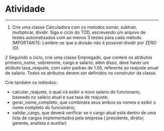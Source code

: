 # Atividade
---

1. Crie uma classe Calculadora com os metodos somar, subtrair, multiplicar, dividir. Siga o ciclo do TDD, escrevendo um
   arquivo de testes automatizados com ao menos 3 testes para cada método.
   IMPORTANTE: Lembre-se que a divisão não é possível dividir por ZERO (0).

2 Seguindo o ciclo, crie uma classe Empregado, que contem os atributos primeiro_nome, sobrenome, cargo e salario; além
disso, deve haver um atributo taxa_reajuste, com valor padrao de 1.05, referente ao reajuste anual de salario. Todos os
atributos devem ser definidos no construtor da classe.

Crie também os métodos:

* calcular_reajuste, o qual irá exibir o novo salario do funcionario, baseado no salário atual e sua taxa de reajuste;
* gerar_nome_completo, que combinara seus ambos os nomes e exibir o nome completo do funcionário;
* validar_cargo, que deverá verificar se o cargo atual está dentro de uma lista de cargos implementados pela empresa (
  presidente, diretor, gerente, analista e auxiliar)